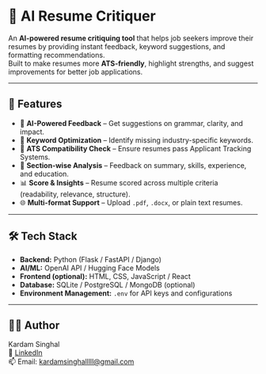 # 📄 AI Resume Critiquer

An **AI-powered resume critiquing tool** that helps job seekers improve their resumes by providing instant feedback, keyword suggestions, and formatting recommendations.  
Built to make resumes more **ATS-friendly**, highlight strengths, and suggest improvements for better job applications.  

---

## 📌 Features

- 🤖 **AI-Powered Feedback** – Get suggestions on grammar, clarity, and impact.  
- 🔑 **Keyword Optimization** – Identify missing industry-specific keywords.  
- 🎯 **ATS Compatibility Check** – Ensure resumes pass Applicant Tracking Systems.  
- 📝 **Section-wise Analysis** – Feedback on summary, skills, experience, and education.  
- 📊 **Score & Insights** – Resume scored across multiple criteria (readability, relevance, structure).  
- 🌐 **Multi-format Support** – Upload `.pdf`, `.docx`, or plain text resumes.  

---

## 🛠️ Tech Stack

- **Backend:** Python (Flask / FastAPI / Django)  
- **AI/ML:** OpenAI API / Hugging Face Models  
- **Frontend (optional):** HTML, CSS, JavaScript / React  
- **Database:** SQLite / PostgreSQL / MongoDB (optional)  
- **Environment Management:** `.env` for API keys and configurations  

---

## 🙋‍♂️ Author

Kardam Singhal  
🔗 [LinkedIn](https://www.linkedin.com/in/kardamsinghal)  
📫 Email: kardamsinghalllll@gmail.com
